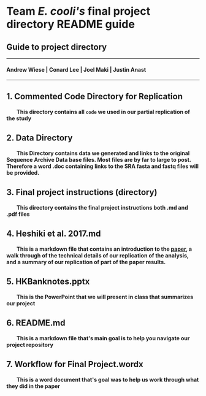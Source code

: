 # Team _E. cooli's_ final project directory README guide
## Guide to project directory
----
####  Andrew Wiese | Conard Lee | Joel Maki | Justin Anast  
----

## 1. Commented Code Directory for Replication
#### &nbsp; &nbsp; &nbsp; &nbsp;  This directory contains all ` code ` we used in our partial replication of the study

## 2. Data Directory
#### &nbsp; &nbsp; &nbsp; &nbsp;  This Directory contains data we generated and links to the original Sequence Archive Data base files. Most files are by far to large to post. Therefore a word .doc containing links to the SRA fasta and fastq files will be provided.

## 3. Final project instructions (directory)
#### &nbsp; &nbsp; &nbsp; &nbsp;  This directory contains the final project instructions both .md and .pdf files

## 4. Heshiki et al. 2017.md 
#### &nbsp; &nbsp; &nbsp; &nbsp;  This is a markdown file that contains an introduction to the [paper]([https://www.frontiersin.org/articles/10.3389/fmicb.2017.00632/full](https://www.frontiersin.org/articles/10.3389/fmicb.2017.00632/full)), a walk through of the technical details of our replication of the analysis, and a summary of our replication of part of the paper results.

## 5. HKBanknotes.pptx 
#### &nbsp; &nbsp; &nbsp; &nbsp; This is the PowerPoint that we will present in class that summarizes our project

## 6. README.md
#### &nbsp; &nbsp; &nbsp; &nbsp; This is a markdown file that's main goal is to help you navigate our project repository

## 7. Workflow for Final Project.wordx
####  &nbsp; &nbsp; &nbsp; &nbsp; This is a word document that's goal was to help us work through what they did in the paper


